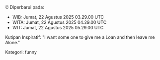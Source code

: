 ⏰ Diperbarui pada:
- WIB: Jumat, 22 Agustus 2025 03.29.00 UTC
- WITA: Jumat, 22 Agustus 2025 04.29.00 UTC
- WIT: Jumat, 22 Agustus 2025 05.29.00 UTC

Kutipan Inspiratif:
"I want some one to give me a Loan and then leave me Alone."


Kategori: funny


